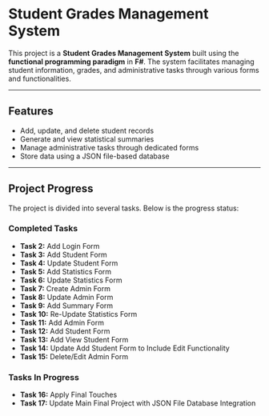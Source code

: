 # Student Grades Management System

This project is a **Student Grades Management System** built using the **functional programming paradigm** in **F#**. The system facilitates managing student information, grades, and administrative tasks through various forms and functionalities.

---

## Features
- Add, update, and delete student records
- Generate and view statistical summaries
- Manage administrative tasks through dedicated forms
- Store data using a JSON file-based database

---

## Project Progress
The project is divided into several tasks. Below is the progress status:

### Completed Tasks
- **Task 2:** Add Login Form
- **Task 3:** Add Student Form
- **Task 4:** Update Student Form
- **Task 5:** Add Statistics Form
- **Task 6:** Update Statistics Form
- **Task 7:** Create Admin Form
- **Task 8:** Update Admin Form
- **Task 9:** Add Summary Form
- **Task 10:** Re-Update Statistics Form
- **Task 11:** Add Admin Form
- **Task 12:** Add Student Form
- **Task 13:** Add View Student Form
- **Task 14:** Update Add Student Form to Include Edit Functionality
- **Task 15:** Delete/Edit Admin Form


### Tasks In Progress
- **Task 16:** Apply Final Touches
- **Task 17:** Update Main Final Project with JSON File Database Integration
